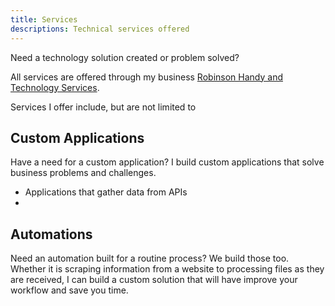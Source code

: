 ```yaml
---
title: Services
descriptions: Technical services offered
---
```


Need a technology solution created or problem solved? 

All services are offered through my business 
<a href="https://rhtservices.net/services" target="_blank">Robinson Handy and Technology Services</a>.

Services I offer include, but are not limited to

## Custom Applications 

Have a need for a custom application? I build custom applications that solve business problems and 
challenges. 

* Applications that gather data from APIs
* 

## Automations 

Need an automation built for a routine process? We build those too. Whether it is scraping information 
from a website to processing files as they are received, I can build a custom solution that 
will have improve your workflow and save you time. 


